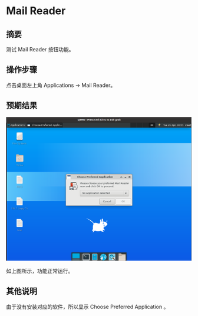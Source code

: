 # Mail Reader

## 摘要

测试 Mail Reader 按钮功能。

## 操作步骤

点击桌面左上角 Applications -> Mail Reader。

## 预期结果

![Mail_Reader-1](./img/Mail_Reader-1.png)

如上图所示，功能正常运行。

## 其他说明

由于没有安装对应的软件，所以显示 Choose Preferred Application 。
